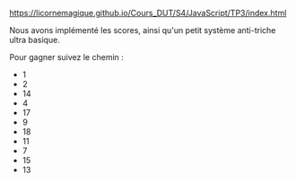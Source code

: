 https://licornemagique.github.io/Cours_DUT/S4/JavaScript/TP3/index.html

Nous avons implémenté les scores, ainsi qu'un petit système anti-triche ultra basique.

Pour gagner suivez le chemin :
- 1
- 2
- 14
- 4
- 17
- 9
- 18
- 11
- 7
- 15
- 13
